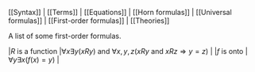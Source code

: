 [[Syntax]] | [[Terms]] | [[Equations]] | [[Horn formulas]] | [[Universal formulas]] | [[First-order formulas]] | [[Theories]]

A list of some first-order formulas.

|$R$ is a function  |$\forall x\exists y(xRy)\mbox{ and }\forall x,y,z(xRy\mbox{ and }xRz\Longrightarrow y=z)$  |
|$f$ is onto  |$\forall y\exists x(f(x)=y)$  |